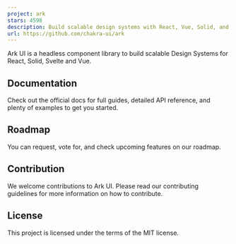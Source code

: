 ```yaml
---
project: ark
stars: 4598
description: Build scalable design systems with React, Vue, Solid, and Svelte.
url: https://github.com/chakra-ui/ark
---
```


  

Ark UI is a headless component library to build scalable Design Systems for React, Solid, Svelte and Vue.

  

Documentation
-------------

Check out the official docs for full guides, detailed API reference, and plenty of examples to get you started.

Roadmap
-------

You can request, vote for, and check upcoming features on our roadmap.

Contribution
------------

We welcome contributions to Ark UI. Please read our contributing guidelines for more information on how to contribute.

License
-------

This project is licensed under the terms of the MIT license.
